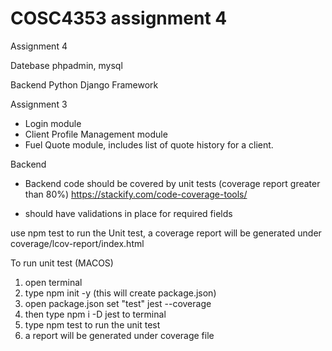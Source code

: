 # COSC4353 assignment 4


Assignment 4

Datebase phpadmin, mysql










Backend
Python Django Framework


Assignment 3
- Login module
- Client Profile Management module
- Fuel Quote module, includes list of quote history for a client.

Backend
* Backend code should be covered by unit tests (coverage report greater than 80%)
https://stackify.com/code-coverage-tools/

* should have validations in place for required fields



use npm test to run the Unit test, a coverage report will be generated under coverage/lcov-report/index.html

To run unit test (MACOS)
1. open terminal
2. type npm init -y (this will create package.json)
3. open package.json set "test" jest --coverage
4. then type npm i -D jest to terminal
5. type npm test to run the unit test
6. a report will be generated under coverage file
